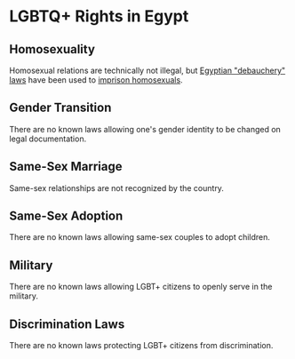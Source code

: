 # LGBTQ+ Rights in Egypt

## Homosexuality
Homosexual relations are technically not illegal, but [Egyptian "debauchery" laws](https://paper-bird.net/tag/egypt/) have been used to [imprison homosexuals](https://www.hrw.org/reports/2004/egypt0304/2.htm#_Toc63760382).

## Gender Transition
There are no known laws allowing one's gender identity to be changed on legal documentation.

## Same-Sex Marriage
Same-sex relationships are not recognized by the country.

## Same-Sex Adoption
There are no known laws allowing same-sex couples to adopt children.

## Military
There are no known laws allowing LGBT+ citizens to openly serve in the military.

## Discrimination Laws
There are no known laws protecting LGBT+ citizens from discrimination.
